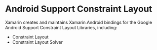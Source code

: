 Android Support Constraint Layout
=================================

Xamarin creates and maintains Xamarin.Android bindings for the Google Android Support Constraint Layout Libraries, including:

 - Constraint Layout
 - Constraint Layout Solver
